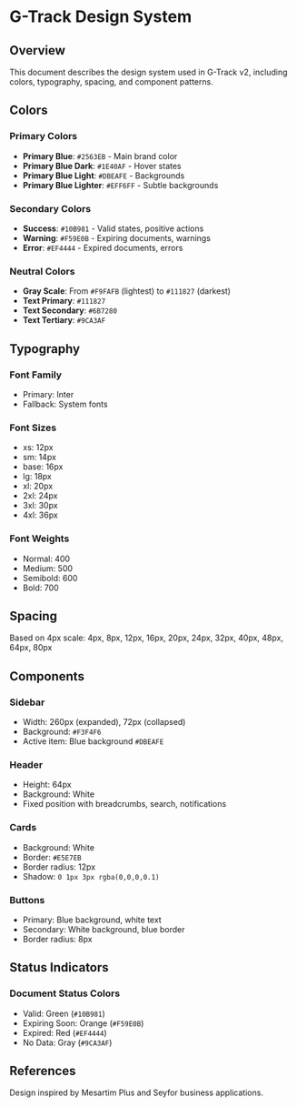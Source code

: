 # G-Track Design System

## Overview
This document describes the design system used in G-Track v2, including colors, typography, spacing, and component patterns.

## Colors

### Primary Colors
- **Primary Blue**: `#2563EB` - Main brand color
- **Primary Blue Dark**: `#1E40AF` - Hover states
- **Primary Blue Light**: `#DBEAFE` - Backgrounds
- **Primary Blue Lighter**: `#EFF6FF` - Subtle backgrounds

### Secondary Colors
- **Success**: `#10B981` - Valid states, positive actions
- **Warning**: `#F59E0B` - Expiring documents, warnings
- **Error**: `#EF4444` - Expired documents, errors

### Neutral Colors
- **Gray Scale**: From `#F9FAFB` (lightest) to `#111827` (darkest)
- **Text Primary**: `#111827`
- **Text Secondary**: `#6B7280`
- **Text Tertiary**: `#9CA3AF`

## Typography

### Font Family
- Primary: Inter
- Fallback: System fonts

### Font Sizes
- xs: 12px
- sm: 14px
- base: 16px
- lg: 18px
- xl: 20px
- 2xl: 24px
- 3xl: 30px
- 4xl: 36px

### Font Weights
- Normal: 400
- Medium: 500
- Semibold: 600
- Bold: 700

## Spacing
Based on 4px scale: 4px, 8px, 12px, 16px, 20px, 24px, 32px, 40px, 48px, 64px, 80px

## Components

### Sidebar
- Width: 260px (expanded), 72px (collapsed)
- Background: `#F3F4F6`
- Active item: Blue background `#DBEAFE`

### Header
- Height: 64px
- Background: White
- Fixed position with breadcrumbs, search, notifications

### Cards
- Background: White
- Border: `#E5E7EB`
- Border radius: 12px
- Shadow: `0 1px 3px rgba(0,0,0,0.1)`

### Buttons
- Primary: Blue background, white text
- Secondary: White background, blue border
- Border radius: 8px

## Status Indicators

### Document Status Colors
- Valid: Green (`#10B981`)
- Expiring Soon: Orange (`#F59E0B`)
- Expired: Red (`#EF4444`)
- No Data: Gray (`#9CA3AF`)

## References
Design inspired by Mesartim Plus and Seyfor business applications.
